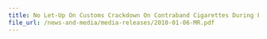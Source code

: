 ```yaml
---
title: No Let-Up On Customs Crackdown On Contraband Cigarettes During Festive Celebrations 
file_url: /news-and-media/media-releases/2010-01-06-MR.pdf
---
```

